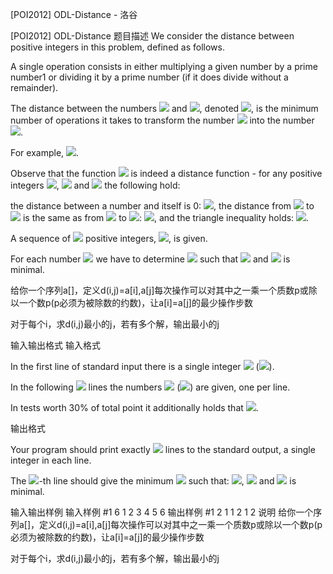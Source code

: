 



[POI2012] ODL-Distance - 洛谷














[POI2012] ODL-Distance
题目描述
We consider the distance between positive integers in this problem, defined as follows.

A single operation consists in either multiplying a given number by a prime number1    or dividing it by a prime number (if it does divide without a remainder).

The distance between the numbers ![](http://main.edu.pl/images/OI19/odl-en-tex.1.png) and ![](http://main.edu.pl/images/OI19/odl-en-tex.2.png), denoted ![](http://main.edu.pl/images/OI19/odl-en-tex.3.png), is the minimum number of operations    it takes to transform the number ![](http://main.edu.pl/images/OI19/odl-en-tex.4.png) into the number ![](http://main.edu.pl/images/OI19/odl-en-tex.5.png).

For example, ![](http://main.edu.pl/images/OI19/odl-en-tex.6.png).

Observe that the function ![](http://main.edu.pl/images/OI19/odl-en-tex.7.png) is indeed a distance function - for any positive integers ![](http://main.edu.pl/images/OI19/odl-en-tex.8.png), ![](http://main.edu.pl/images/OI19/odl-en-tex.9.png) and ![](http://main.edu.pl/images/OI19/odl-en-tex.10.png) the following hold:

the distance between a number and itself is 0: ![](http://main.edu.pl/images/OI19/odl-en-tex.11.png),                  the distance from ![](http://main.edu.pl/images/OI19/odl-en-tex.12.png) to ![](http://main.edu.pl/images/OI19/odl-en-tex.13.png) is the same as from ![](http://main.edu.pl/images/OI19/odl-en-tex.14.png) to ![](http://main.edu.pl/images/OI19/odl-en-tex.15.png): ![](http://main.edu.pl/images/OI19/odl-en-tex.16.png), and                  the triangle inequality holds: ![](http://main.edu.pl/images/OI19/odl-en-tex.17.png).

A sequence of ![](http://main.edu.pl/images/OI19/odl-en-tex.18.png) positive integers, ![](http://main.edu.pl/images/OI19/odl-en-tex.19.png), is given.

For each number ![](http://main.edu.pl/images/OI19/odl-en-tex.20.png) we have to determine ![](http://main.edu.pl/images/OI19/odl-en-tex.21.png) such that ![](http://main.edu.pl/images/OI19/odl-en-tex.22.png) and ![](http://main.edu.pl/images/OI19/odl-en-tex.23.png) is minimal.

给你一个序列a[]，定义d(i,j)=a[i],a[j]每次操作可以对其中之一乘一个质数p或除以一个数p(p必须为被除数的约数)，让a[i]=a[j]的最少操作步数

对于每个i，求d(i,j)最小的j，若有多个解，输出最小的j

输入输出格式
输入格式

In the first line of standard input there is a single integer ![](http://main.edu.pl/images/OI19/odl-en-tex.24.png) (![](http://main.edu.pl/images/OI19/odl-en-tex.25.png)).

In the following ![](http://main.edu.pl/images/OI19/odl-en-tex.26.png) lines the numbers ![](http://main.edu.pl/images/OI19/odl-en-tex.27.png) (![](http://main.edu.pl/images/OI19/odl-en-tex.28.png)) are given,      one per line.

In tests worth 30% of total point it additionally holds that ![](http://main.edu.pl/images/OI19/odl-en-tex.29.png).

输出格式

Your program should print exactly ![](http://main.edu.pl/images/OI19/odl-en-tex.30.png) lines to the standard output, a single integer in each line.

The ![](http://main.edu.pl/images/OI19/odl-en-tex.31.png)-th line should give the minimum ![](http://main.edu.pl/images/OI19/odl-en-tex.32.png) such that: ![](http://main.edu.pl/images/OI19/odl-en-tex.33.png), ![](http://main.edu.pl/images/OI19/odl-en-tex.34.png) and ![](http://main.edu.pl/images/OI19/odl-en-tex.35.png) is minimal.

输入输出样例
输入样例 #1
6
1
2
3
4
5
6
输出样例 #1
2
1
1
2
1
2
说明
给你一个序列a[]，定义d(i,j)=a[i],a[j]每次操作可以对其中之一乘一个质数p或除以一个数p(p必须为被除数的约数)，让a[i]=a[j]的最少操作步数

对于每个i，求d(i,j)最小的j，若有多个解，输出最小的j








